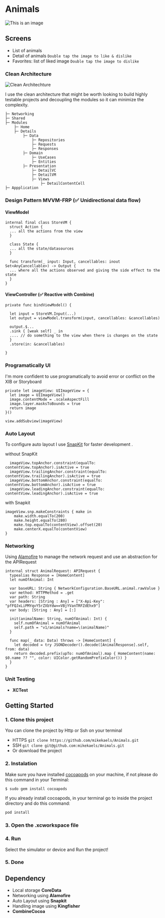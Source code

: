 # Animals

![This is an image](https://ik.imagekit.io/m1ke1magek1t/Animals_oPEWOIJqX.png?updatedAt=1705683689856)

## Screens
- List of animals
- Detail of animals ```Double tap the image to like & dislike```
- Favorites: list of liked image ```Double tap the image to dislike```


### Clean Architecture
![Clean Architechture](https://ik.imagekit.io/m1ke1magek1t/CleanArch.png?updatedAt=1705685276939)

I use the clean architecture that might be worth looking to build highly testable projects and decoupling the modules so it can minimize the complexity.
```
├─ Networking
├─ Shared
├─ Modules
    ├─ Home
    ├─ Details
        ├─ Data
            ├─ Repositories
            ├─ Requests
            ├─ Responses
        ├─ Domain
            ├─ UseCases
            ├─ Entities
        ├─ Presentation
            ├─ DetailVC
            ├─ DetailVM
            ├─ Views
                ├─ DetailContentCell
├─ Appplication
```

### Design Pattern MVVM-FRP (✅ Unidirectional data flow)
#### ViewModel
```
internal final class StoreVM {
  struct Action {
  ... all the actions from the view
  }

  class State {
  ... all the state/datasources
  }

  func transform(_ input: Input, cancellables: inout Set<AnyCancellable>) -> Output {
  ... where all the actions observed and giving the side effect to the state
  }
}
```

#### ViewController (✅ Reactive with Combine)
```
private func bindViewModel() {

  let input = StoreVM.Input(...)
  let output = viewModel.transform(input, cancellables: &cancellables)

  output.$...
  .sink { [weak self] _ in
  .... // do something to the view when there is changes on the state
  }
  .store(in: &cancellables)

}
```


### Programatically UI
I'm more confident to use programatically to avoid error or conflict on the XIB or Storyboard
```
private let imageView: UIImageView = {
  let image = UIImageView()
  image.contentMode = .scaleAspectFill
  image.layer.masksToBounds = true
  return image
}()
        
view.addSubview(imageView)
```


### Auto Layout
To configure auto layout I use [SnapKit](https://github.com/SnapKit/SnapKit) for faster development .

without SnapKit
```
  imageView.topAnchor.constraint(equalTo: contentView.topAnchor).isActive = true
  imageView.trailingAnchor.constraint(equalTo: contentView.trailingAnchor).isActive = true
  imageView.bottomAnchor.constraint(equalTo: contentView.bottomAnchor).isActive = true
  imageView.leadingAnchor.constraint(equalTo: contentView.leadingAnchor).isActive = true
```

with Snapkit
```
imageView.snp.makeConstraints { make in
    make.width.equalTo(200)
    make.height.equalTo(280)
    make.top.equalTo(contentView).offset(20)
    make.centerX.equalTo(contentView)
}
```


### Networking
Using [Alamofire](https://github.com/Alamofire/Alamofire) to manage the network request and use an abstraction for the APIRequest
```
internal struct AnimalRequest: APIRequest {
  typealias Response = [HomeContent]
  let numOfAnimal: Int

  var baseURL: String { NetworkConfiguration.BaseURL.animal.rawValue }
  var method: HTTPMethod = .get
  var path: String
  var headers: [String : Any] = ["X-Api-Key": "pfFQJxLiPMYqvY5rZXbYdw==VBjYVanTRFZdEhx9"]
  var body: [String : Any] = [:]

  init(animalName: String, numOfAnimal: Int) {
    self.numOfAnimal = numOfAnimal
    self.path = "v1/animals?name=\(animalName)"
  }

  func map(_ data: Data) throws -> [HomeContent] {
    let decoded = try JSONDecoder().decode([AnimalResponse].self, from: data)
    return decoded.prefix(upTo: numOfAnimal).map { HomeContent(name: $0.name ?? "", color: UIColor.getRandomPrefixColor()) }
  }
}
```


### Unit Testing
- **XCTest**


## Getting Started
### 1. Clone this project
You can clone the project by Http or Ssh on your terminal
- HTTPS ``` git clone https://github.com/mikekaels/Animals.git ```
- SSH ``` git clone git@github.com:mikekaels/Animals.git ```
- Or download the project

### 2. Instalation
Make sure you have installed [cocoapods](https://cocoapods.org/) on your machine, if not please do this command in your Terminal: 
```bash
$ sudo gem install cocoapods
```
If you already install cocoapods, in your terminal go to inside the project directory and do this command: 
```bash
pod install
```
### 3. Open the .xcworkspace file

### 4. Run
Select the simulator or device
and Run the project!

### 5. Done

## Dependency
- Local storage **CoreData**
- Networking  using **Alamofire**
- Auto Layout using **Snapkit**
- Handling image using **Kingfisher**
- **CombineCocoa**
